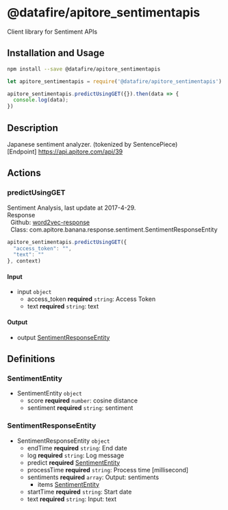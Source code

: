 # @datafire/apitore_sentimentapis

Client library for Sentiment APIs

## Installation and Usage
```bash
npm install --save @datafire/apitore_sentimentapis
```
```js
let apitore_sentimentapis = require('@datafire/apitore_sentimentapis').create();

apitore_sentimentapis.predictUsingGET({}).then(data => {
  console.log(data);
})
```

## Description

Japanese sentiment analyzer. (tokenized by SentencePiece)<BR />[Endpoint] https://api.apitore.com/api/39

## Actions

### predictUsingGET
Sentiment Analysis, last update at 2017-4-29.<BR />Response<BR />&nbsp; Github: <a href="https://github.com/keigohtr/apitore-response-parent/tree/master/word2vec-response">word2vec-response</a><BR />&nbsp; Class: com.apitore.banana.response.sentiment.SentimentResponseEntity<BR />


```js
apitore_sentimentapis.predictUsingGET({
  "access_token": "",
  "text": ""
}, context)
```

#### Input
* input `object`
  * access_token **required** `string`: Access Token
  * text **required** `string`: text

#### Output
* output [SentimentResponseEntity](#sentimentresponseentity)



## Definitions

### SentimentEntity
* SentimentEntity `object`
  * score **required** `number`: cosine distance
  * sentiment **required** `string`: sentiment

### SentimentResponseEntity
* SentimentResponseEntity `object`
  * endTime **required** `string`: End date
  * log **required** `string`: Log message
  * predict **required** [SentimentEntity](#sentimententity)
  * processTime **required** `string`: Process time [millisecond]
  * sentiments **required** `array`: Output: sentiments
    * items [SentimentEntity](#sentimententity)
  * startTime **required** `string`: Start date
  * text **required** `string`: Input: text


